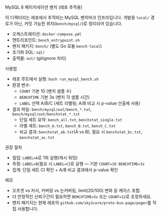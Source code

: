 MySQL 8 페이지네이션 벤치 (레포 추적용)

이 디렉터리는 레포에서 추적되는 MySQL 벤치마크 인프라입니다. 개발용 `local/` 경로가 아닌, 커밋 가능한 위치(`bench/mysql/`)로 정리되어 있습니다.

- 오케스트레이션: `docker-compose.yml`
- 엔트리포인트: `bench_entrypoint.sh`
- 벤치 패키지: `bench/` (별도 Go 모듈 `bench-local`)
- 초기화 SQL: `sql/`
- 출력물: `out/` (gitignore 처리)

사용법
- 레포 루트에서 실행: `bash run_mysql_bench.sh`
- 환경 변수:
  - `COUNT` 기본 10 (벤치 샘플 수)
  - `BENCHTIME` 기본 3s (벤치 각 샘플 시간)
  - `LABEL` 선택 A/B/C (세트 라벨링; A/B 비교 시 p-value 산출에 사용)
- 결과 파일: `bench/mysql/out/bench_*.txt`, `bench/mysql/out/benchstat_*.txt`
  - 단일 세트 요약: `bench_all.txt`, `benchstat_single.txt`
  - 라벨 세트: `bench_A.txt`, `bench_B.txt`, `bench_C.txt`
  - 비교 결과: `benchstat_ab.txt`(A vs B), 필요 시 `benchstat_bc.txt`, `benchstat_ac.txt`

권장 절차
- 웜업: `LABEL=A`로 1회 실행(캐시 워밍)
- 측정: `LABEL=B`(필요 시 `LABEL=C`)로 실행 — 기본 `COUNT=10 BENCHTIME=3s`
- 집계: 단일 세트 CI 확인 + A/B 비교 결과에서 p-value 확인

메모
- 오프셋 vs 커서, 커버링 vs 논커버링, limit(20/100) 변화 등 케이스 포함.
- 더 안정적인 신뢰구간이 필요하면 `BENCHTIME=5s` 또는 `COUNT=12`로 조정하세요.
- 벤치 패키지는 현재 레포의 `github.com/sky1core/proto-bun-page/pager`를 직접 사용합니다.

